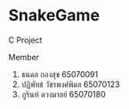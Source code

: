# SnakeGame
C Project

Member
1. ธนดล กองสุข 65070091
2. ปฏิพัทธ์ วัชรพงศ์พิมล 65070123
3. ภูรินท์ ดวงมาลย์ 65070180
